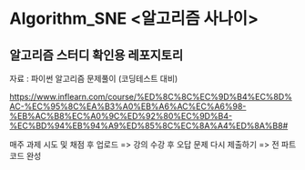 # Algorithm_SNE <알고리즘 사나이>

## 알고리즘 스터디 확인용 레포지토리


자료 : 파이썬 알고리즘 문제풀이 (코딩테스트 대비)

<https://www.inflearn.com/course/%ED%8C%8C%EC%9D%B4%EC%8D%AC-%EC%95%8C%EA%B3%A0%EB%A6%AC%EC%A6%98-%EB%AC%B8%EC%A0%9C%ED%92%80%EC%9D%B4-%EC%BD%94%EB%94%A9%ED%85%8C%EC%8A%A4%ED%8A%B8#>

매주 과제 시도 및 채점 후 업로드 => 강의 수강 후 오답 문제 다시 제출하기 => 전 파트 코드 완성

